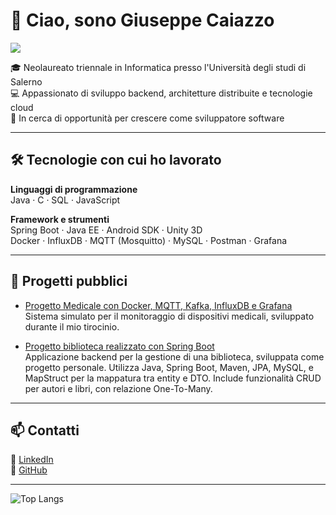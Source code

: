 # 👋 Ciao, sono Giuseppe Caiazzo
![](https://komarev.com/ghpvc/?username=giuseppecai&color=blue)

🎓 Neolaureato triennale in Informatica presso l'Università degli studi di Salerno  
💻 Appassionato di sviluppo backend, architetture distribuite e tecnologie cloud  
🚀 In cerca di opportunità per crescere come sviluppatore software

---

## 🛠️ Tecnologie con cui ho lavorato

**Linguaggi di programmazione**  
Java · C · SQL · JavaScript

**Framework e strumenti**  
Spring Boot · Java EE · Android SDK · Unity 3D  
Docker · InfluxDB · MQTT (Mosquitto) · MySQL · Postman · Grafana

---

## 💼 Progetti pubblici

- [Progetto Medicale con Docker, MQTT, Kafka, InfluxDB e Grafana](https://github.com/giuseppecai/java-tirocinio-medical-app)  
  Sistema simulato per il monitoraggio di dispositivi medicali, sviluppato durante il mio tirocinio.

- [Progetto biblioteca realizzato con Spring Boot](https://github.com/giuseppecai/library-app)  
  Applicazione backend per la gestione di una biblioteca, sviluppata come progetto personale.
  Utilizza Java, Spring Boot, Maven, JPA, MySQL, e MapStruct per la mappatura tra entity e DTO.
  Include funzionalità CRUD per autori e libri, con relazione One-To-Many.

---

## 📫 Contatti

🔗 [LinkedIn](https://www.linkedin.com/in/giuseppe-caiazzo/)  
🐙 [GitHub](https://github.com/giuseppecai)

---

![Top Langs](https://github-readme-stats.vercel.app/api/top-langs/?username=giuseppecai&layout=compact)

<!--
**giuseppecai/giuseppecai** is a ✨ _special_ ✨ repository because its `README.md` (this file) appears on your GitHub profile.

Here are some ideas to get you started:

- 🔭 I’m currently working on ...
- 🌱 I’m currently learning ...
- 👯 I’m looking to collaborate on ...
- 🤔 I’m looking for help with ...
- 💬 Ask me about ...
- 📫 How to reach me: ...
- 😄 Pronouns: ...
- ⚡ Fun fact: ...
-->
